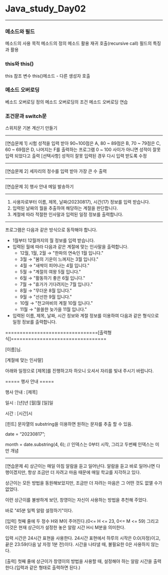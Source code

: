 # Java_study_Day02
****************************************************************************
### 메소드와 필드
메소드의 사용 목적
메소드의 정의
메소드 활용
재귀 호출(recursive call)
필드의 특징과 활용

### this와 this()
this 참조 변수
this()메소드 - 다른 생성자 호출

### 메소드 오버로딩
베소드 오버로딩 정의
메소드 오버로딩의 조건
메소드 오버로딩 연습

### 조건문과 switch문
스위치문 기본
계산기 만들기

-----------------------------------------------------------------------------------------------------------------------------
[연습문제 1] 시험 성적을 입력 받아 90~100점은 A, 80 ~ 89점은 B, 70 ~ 79점은 C, 60 ~ 69점은 D, 나머지는 F를 출력하는 프로그램
0 ~ 100 사이가 아니면 성적이 잘못 입력 되었다고 출력 [선택사항] 성적이 잘못 입력된 경우 다시 입력 받도록 수정

-----------------------------------------------------------------------------------------------------------------------------
[연습문제 2] 세자리의 정수를 입력 받아 가장 큰 수 출력

-----------------------------------------------------------------------------------------------------------------------------
[연습문제 3] 행사 안내 메일 발송하기
************************************************************************
1. 사용자로부터 이름, 제목, 날짜(20230817), 시간(17) 정보를 입력 받습니다.
2. 입력된 날짜의 월을 추출하여 해당하는 계절을 판단합니다.
3. 계절에 따라 적절한 인사말과 입력된 일정 정보를 출력합니다.
************************************************************************
프로그램은 다음과 같은 방식으로 동작해야 합니다.
- 1월부터 12월까지의 월 정보를 입력 받습니다.
- 입력된 월에 따라 다음과 같은 계절에 맞는 인사말을 출력합니다.
    - 12월, 1월, 2월 → "한파의 연속인 1월 입니다."
    - 3월 → "봄의 기운이 느껴지는 3월 입니다."
    - 4월 → "새싹이 피어나는 4월 입니다."
    - 5월 → "계절의 여왕 5월 입니다."
    - 6월 → "활동하기 좋은 6월 입니다."
    - 7월 → "휴가가 기다려지는 7월 입니다."
    - 8월 → "무더운 8월 입니다."
    - 9월 → "선선한 9월 입니다."
    - 10월 → "천고마비의 계절 10월 입니다."
    - 11월 → "쓸쓸한 늦가을 11월 입니다."
- 입력된 이름, 제목, 날짜, 시간 정보와 계절 정보를 이용하여 다음과 같은 형식으로 일정 정보를 출력합니다.
  
================================[출력형식]=================================
  
[이름]님.

[계절에 맞는 인사말]

아래와 일정으로 [제목]를 진행하고자 하오니 오셔서 자리를 빛내 주시기 바랍니다.

===== 행사 안내 =====

행사 안내 : [제목]

일시 : [년]년 [월]월 [일]일

시간 : [시간]시

[힌트] 문자열의 substring을 이용하면 원하는 문자를 추출 할 수 있음.

date = “20230817”;

month = date.substring(4, 6);  // 인덱스는 0부터 시작, 그리고 두번째 인덱스는 미만 개념

-----------------------------------------------------------------------------------------------------------------------------
[연습문제 4] 상근이는 매일 아침 알람을 듣고 일어난다. 알람을 듣고 바로 일어나면 다행이겠지만, 항상 조금만 더 자려고 마음 때문에 매일 학교를 지각하고 있다.

상근이는 모든 방법을 동원해보았지만, 조금만 더 자려는 마음은 그 어떤 것도 없앨 수가 없었다.

이런 상근이를 불쌍하게 보던, 창영이는 자신이 사용하는 방법을 추천해 주었다.

바로 "45분 일찍 알람 설정하기"이다.

[입력] 첫째 줄에 두 정수 H와 M이 주어진다.(0<= H <= 23, 0<= M <= 59) 그리고 이것은 현재 상근이가 설정한 놓은 알람 시간 H시 M분을 의미한다.

입력 시간은 24시간 표현을 사용한다. 24시간 표현에서 하루의 시작은 0:0(자정)이고, 끝은 23:59(다음 날 자정 1분 전)이다. 시간을 나타낼 때, 불필요한 0은 사용하지 않는다.

[출력] 첫째 줄에 상근이가 창영이의 방법을 사용할 때, 설정해야 하는 알람 시간을 출력한다.(입력과 같은 형태로 출력하면 된다.)

